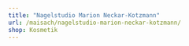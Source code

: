 ```yaml
---
title: "Nagelstudio Marion Neckar-Kotzmann"
url: /maisach/nagelstudio-marion-neckar-kotzmann/
shop: Kosmetik
---
```

